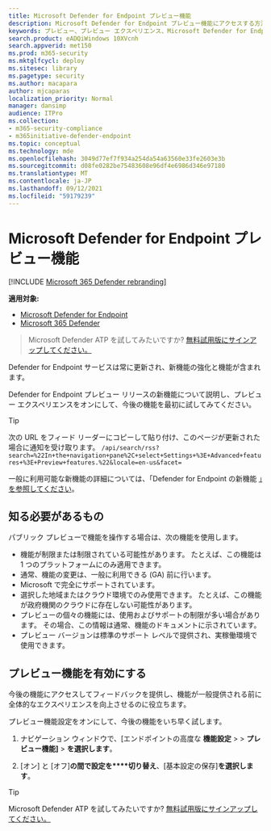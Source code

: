 ```yaml
---
title: Microsoft Defender for Endpoint プレビュー機能
description: Microsoft Defender for Endpoint プレビュー機能にアクセスする方法について説明します。
keywords: プレビュー、プレビュー エクスペリエンス、Microsoft Defender for Endpoint、機能、更新プログラム
search.product: eADQiWindows 10XVcnh
search.appverid: met150
ms.prod: m365-security
ms.mktglfcycl: deploy
ms.sitesec: library
ms.pagetype: security
ms.author: macapara
author: mjcaparas
localization_priority: Normal
manager: dansimp
audience: ITPro
ms.collection:
- m365-security-compliance
- m365initiative-defender-endpoint
ms.topic: conceptual
ms.technology: mde
ms.openlocfilehash: 3049d77ef7f934a254da54a63560e33fe2603e3b
ms.sourcegitcommit: d08fe0282be75483608e96df4e6986d346e97180
ms.translationtype: MT
ms.contentlocale: ja-JP
ms.lasthandoff: 09/12/2021
ms.locfileid: "59179239"
---
```

# <a name="microsoft-defender-for-endpoint-preview-features"></a>Microsoft Defender for Endpoint プレビュー機能

[!INCLUDE [Microsoft 365 Defender rebranding](../../includes/microsoft-defender.md)]

**適用対象:**
- [Microsoft Defender for Endpoint](https://go.microsoft.com/fwlink/p/?linkid=2154037)
- [Microsoft 365 Defender](https://go.microsoft.com/fwlink/?linkid=2118804)

> Microsoft Defender ATP を試してみたいですか? [無料試用版にサインアップしてください。](https://signup.microsoft.com/create-account/signup?products=7f379fee-c4f9-4278-b0a1-e4c8c2fcdf7e&ru=https://aka.ms/MDEp2OpenTrial?ocid=docs-wdatp-exposedapis-abovefoldlink)

Defender for Endpoint サービスは常に更新され、新機能の強化と機能が含まれます。

Defender for Endpoint プレビュー リリースの新機能について説明し、プレビュー エクスペリエンスをオンにして、今後の機能を最初に試してみてください。

> [!TIP]
> 次の URL をフィード リーダーにコピーして貼り付け、このページが更新された場合に通知を受け取ります。 `/api/search/rss?search=%22In+the+navigation+pane%2C+select+Settings+%3E+Advanced+features+%3E+Preview+features.%22&locale=en-us&facet=`

一般に利用可能な新機能の詳細については、「Defender for Endpoint の新機能 [」を参照してください](whats-new-in-microsoft-defender-atp.md)。

## <a name="what-you-need-to-know"></a>知る必要があるもの

パブリック プレビューで機能を操作する場合は、次の機能を使用します。

- 機能が制限または制限されている可能性があります。 たとえば、この機能は 1 つのプラットフォームにのみ適用できます。
- 通常、機能の変更は、一般に利用できる (GA) 前に行います。
- Microsoft で完全にサポートされています。
- 選択した地域またはクラウド環境でのみ使用できます。 たとえば、この機能が政府機関のクラウドに存在しない可能性があります。
- プレビューの個々の機能には、使用およびサポートの制限が多い場合があります。 その場合、この情報は通常、機能のドキュメントに示されています。
- プレビュー バージョンは標準のサポート レベルで提供され、実稼働環境で使用できます。 

## <a name="turn-on-preview-features"></a>プレビュー機能を有効にする

今後の機能にアクセスしてフィードバックを提供し、機能が一般提供される前に全体的なエクスペリエンスを向上させるのに役立ちます。

プレビュー機能設定をオンにして、今後の機能をいち早く試します。

1. ナビゲーション ウィンドウで、[エンドポイントの高度な **機能設定**  >    >  **プレビュー機能]**  >  **を選択します**。

2. [オン] と [オフ]**の間で設定を****切り替え**、[基本設定の保存]**を選択します**。

> [!TIP]
> Microsoft Defender ATP を試してみたいですか? [無料試用版にサインアップしてください。](https://signup.microsoft.com/create-account/signup?products=7f379fee-c4f9-4278-b0a1-e4c8c2fcdf7e&ru=https://aka.ms/MDEp2OpenTrial?ocid=docs-wdatp-preview-belowfoldlink)  
